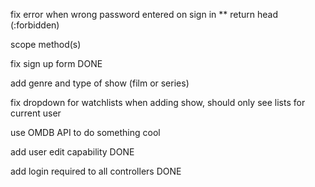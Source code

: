 fix error when wrong password entered on sign in ** return head (:forbidden)

scope method(s)

fix sign up form DONE

add genre and type of show (film or series)

fix dropdown for watchlists when adding show, should only see lists for current user

use OMDB API to do something cool

add user edit capability DONE

add login required to all controllers DONE

